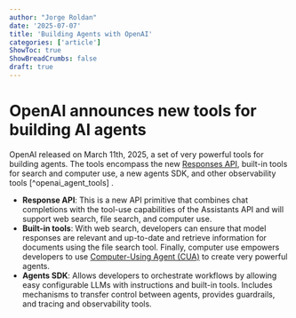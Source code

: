 ```yaml
---
author: "Jorge Roldan"
date: '2025-07-07'
title: 'Building Agents with OpenAI'
categories: ['article']
ShowToc: true
ShowBreadCrumbs: false
draft: true
---
```



# OpenAI announces new tools for building AI agents 
OpenAI released on March 11th, 2025, a set of very powerful tools for building agents. The tools encompass the new [Responses API](https://platform.openai.com/docs/quickstart?api-mode=responses), built-in tools for search and computer use, a new agents SDK, and other observability tools [^openai_agent_tools] .


- **Response API**: This is a new API primitive that combines chat completions with the tool-use capabilities of the Assistants API and will support web search, file search, and computer use.
- **Built-in tools**: With web search, developers can ensure that model responses are relevant and up-to-date and retrieve information for documents using the file search tool. Finally, computer use empowers developers to use [Computer-Using Agent (CUA)](https://openai.com/index/computer-using-agent/) to create very powerful agents.
- **Agents SDK**: Allows developers to orchestrate workflows by allowing easy configurable LLMs with instructions and built-in tools. Includes mechanisms to transfer control between agents, provides guardrails, and tracing and observability tools. 
